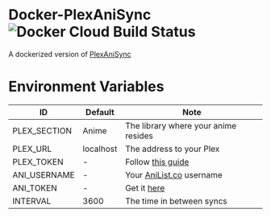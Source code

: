 # Docker-PlexAniSync ![Docker Cloud Build Status](https://img.shields.io/docker/cloud/build/chrus/plexanisync.svg)

A dockerized version of [PlexAniSync](https://github.com/RickDB/PlexAniSync) 


# Environment Variables
| ID 	| Default 	| Note 	|
|--------------	|-----------	|---------------------------------------------------------------------------------------------------------------	|
| PLEX_SECTION 	| Anime 	| The library where your anime resides 	|
| PLEX_URL 	| localhost 	| The address to your Plex 	|
| PLEX_TOKEN 	| - 	| Follow [this guide](https://support.plex.tv/articles/204059436-finding-an-authentication-token-x-plex-token/) 	|
| ANI_USERNAME 	| - 	| Your [AniList.co](http://www.anilist.co) username 	|
| ANI_TOKEN 	| - 	| Get it [here](https://anilist.co/api/v2/oauth/authorize?client_id=1549&response_type=token) 	|
| INTERVAL 	| 3600 	| The time in between syncs 	|
